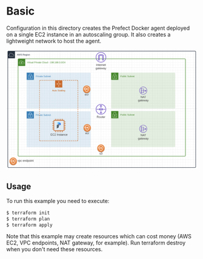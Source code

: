 # Basic

Configuration in this directory creates the Prefect Docker agent deployed on a single EC2 instance in an autoscaling group. It also creates a lightweight network to host the agent.

![architecture diagram](../../images/basic.png "architecture diagram")

## Usage

To run this example you need to execute:
```
$ terraform init
$ terraform plan
$ terraform apply
```
Note that this example may create resources which can cost money (AWS EC2, VPC endpoints, NAT gateway, for example). Run terraform destroy when you don't need these resources.

